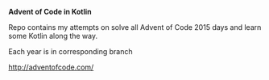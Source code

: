 **Advent of Code in Kotlin** 

Repo contains my attempts on solve all Advent of Code 2015 days and learn some Kotlin along the way. 

Each year is in corresponding branch


http://adventofcode.com/
